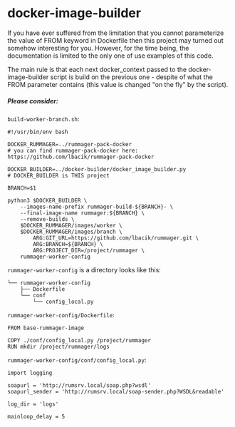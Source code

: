 # docker-image-builder

If you have ever suffered from the limitation that you cannot parameterize the value of FROM keyword in Dockerfile 
then this project may turned out somehow interesting for you. However, for the time being, the documentation is limited 
to the only one of use examples of this code.

The main rule is that each next docker_context passed to the docker-image-builder script is build on the previous 
one - despite of what the FROM parameter contains (this value is changed "on the fly" by the script).

##### Please consider:

`build-worker-branch.sh`:

    #!/usr/bin/env bash
    
    DOCKER_RUMMAGER=../rummager-pack-docker
    # you can find rummager-pack-docker here: https://github.com/lbacik/rummager-pack-docker
    
    DOCKER_BUILDER=../docker-builder/docker_image_builder.py
    # DOCKER_BUILDER is THIS project
    
    BRANCH=$1
    
    python3 $DOCKER_BUILDER \
        --images-name-prefix rummager-build-${BRANCH}- \
        --final-image-name rummager:${BRANCH} \
        --remove-builds \
        $DOCKER_RUMMAGER/images/worker \
        $DOCKER_RUMMAGER/images/branch \
            ARG:GIT_URL=https://github.com/lbacik/rummager.git \
            ARG:BRANCH=${BRANCH} \
            ARG:PROJECT_DIR=/project/rummager \
        rummager-worker-config
    

`rummager-worker-config` is a directory looks like this:
    
    └── rummager-worker-config
        ├── Dockerfile
        └── conf
            └── config_local.py


`rummager-worker-config/Dockerfile`:

    FROM base-rummager-image
    
    COPY ./conf/config_local.py /project/rummager
    RUN mkdir /project/rummager/logs
    

`rummager-worker-config/conf/config_local.py`:
    
    import logging
    
    soapurl = 'http://rumsrv.local/soap.php?wsdl'
    soapurl_sender = 'http://rumsrv.local/soap-sender.php?WSDL&readable'
    
    log_dir = 'logs'

    mainloop_delay = 5
    
